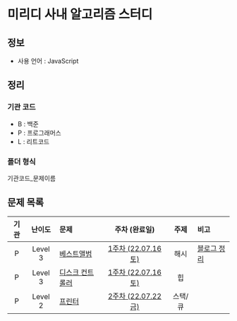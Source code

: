 # 미리디 사내 알고리즘 스터디

## 정보

- 사용 언어 : JavaScript

## 정리

### 기관 코드

- B : 백준
- P : 프로그래머스
- L : 리트코드

### 폴더 형식

기관코드_문제이름

## 문제 목록

| 기관 | 난이도 | 문제 | 주차 (완료일) | 주제 | 비고 |
| :--: | :------: | :-- | :----: | :--: | :-- |
| P | Level 3 | [베스트앨범](https://school.programmers.co.kr/learn/courses/30/lessons/42579) | [1주차 (22.07.16 토)](./P_베스트앨범/solution.js) | 해시 | [블로그 정리](https://velog.io/@dev_2dong/%EC%95%8C%EA%B3%A0%EB%A6%AC%EC%A6%98-%ED%94%84%EB%A1%9C%EA%B7%B8%EB%9E%98%EB%A8%B8%EC%8A%A4-%EB%B2%A0%EC%8A%A4%ED%8A%B8%EC%95%A8%EB%B2%94-Level-3) | 
| P | Level 3 | [디스크 컨트롤러](https://school.programmers.co.kr/learn/courses/30/lessons/42627) | [1주차 (22.07.16 토)](./P_디스크_컨트롤러/solution1.js) | 힙 | | 
| P | Level 2 | [프린터](https://school.programmers.co.kr/learn/courses/30/lessons/42587) | [2주차 (22.07.22 금)](./P_프린터/solution.js) | 스택/큐 | | 